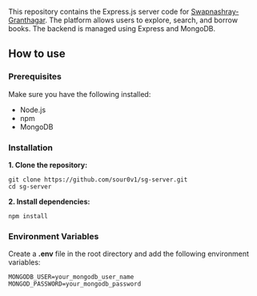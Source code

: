 This repository contains the Express.js server code for [Swapnashray-Granthagar](https://github.com/sour0v1/sg-client). The platform allows users to explore, search, and borrow books. The backend is managed using Express and MongoDB.

## How to use
  ### Prerequisites
  Make sure you have the following installed: 
   - Node.js
   - npm
   - MongoDB
  ### Installation
  **1. Clone the repository:**
  ```
 git clone https://github.com/sour0v1/sg-server.git
 cd sg-server
  ```
 **2. Install dependencies:**
 ```
npm install
 ```
### Environment Variables
Create a **.env** file in the root directory and add the following environment variables:
```
MONGODB_USER=your_mongodb_user_name
MONGOD_PASSWORD=your_mongodb_password
```
  
